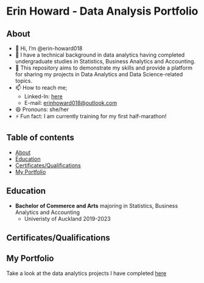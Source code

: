 # Erin Howard - Data Analysis Portfolio 

## About
- 👋 Hi, I’m @erin-howard018
- 📕 I have a technical background in data analytics having completed undergraduate studies in Statistics, Business Analytics and Accounting.
- 🌱 This repository aims to demonstrate  my skills and provide a platform for sharing my projects in Data Analytics and Data Science-related topics.
- 📫 How to reach me;
  + Linked-In: [here](https://www.linkedin.com/in/erin-howard-9854b32b4/)
  + E-mail: erinhoward018@outlook.com
- 😄 Pronouns: she/her
- ⚡ Fun fact: I am currently training for my first half-marathon!

## Table of contents
- [About](#about)
- [Education](#education)
- [Certificates/Qualifications](#certificates)
- [My Portfolio](#portfolio-projects)

## Education
- **Bachelor of Commerce and Arts** majoring in Statistics, Business Analytics and Accounting
  +  Univeristy of Auckland 2019-2023

## Certificates/Qualifications

## My Portfolio

Take a look at the data analytics projects I have completed [here](https://github.com/erin-howard018/data_analysis_portfolio)
